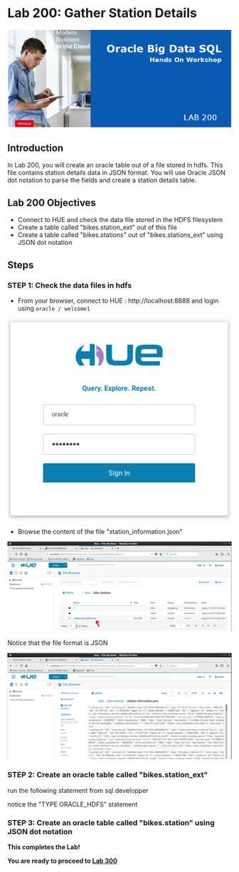 # Lab 200: Gather Station Details

  ![](images/200/Title-200.png)
  

## Introduction

In Lab 200, you will create an oracle table out of a file stored in hdfs. This file contains station details data in JSON format. You will use Oracle JSON dot notation to parse the fields and create a station details table.

## Lab 200 Objectives

- Connect to HUE and check the data file stored in the HDFS filesystem
- Create a table called "bikes.station_ext" out of this file
- Create a table called "bikes.stations" out of "bikes.stations_ext" using JSON dot notation

## Steps

### **STEP 1:** Check the data files in hdfs

 * From your browser, connect to HUE : http://localhost:8888 and login using `oracle / welcome1`
 
 ![](images/200/001.png)
 
* Browse the content of the file "station_information.json"

![](images/200/002.png)

Notice that the file format is JSON

![](images/200/003.png)


### **STEP 2:** Create an oracle table called "bikes.station_ext" 

run the following statement from sql developper

notice the "TYPE ORACLE_HDFS" statement 


### **STEP 3:** Create an oracle table called "bikes.station" using JSON dot notation 


**This completes the Lab!**

**You are ready to proceed to [Lab 300](LabGuide300.md)**
